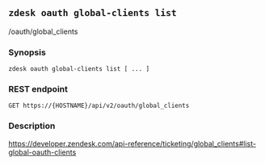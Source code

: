 ## `zdesk oauth global-clients list`

/oauth/global_clients

### Synopsis

    zdesk oauth global-clients list [ ... ]

### REST endpoint

    GET https://{HOSTNAME}/api/v2/oauth/global_clients

### Description

https://developer.zendesk.com/api-reference/ticketing/global_clients#list-global-oauth-clients

